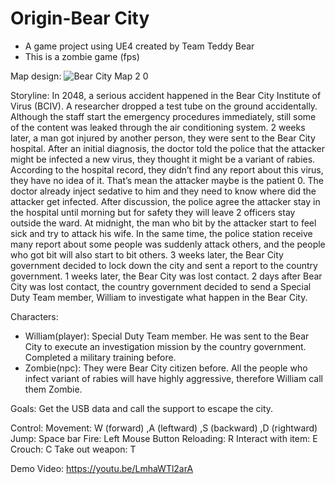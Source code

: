 # Origin-Bear City
- A game project using UE4 created by Team Teddy Bear 
- This is a zombie game (fps)

Map design:
![Bear City Map 2 0](https://user-images.githubusercontent.com/76657240/172545380-eccd5973-6e9f-4693-9e38-bcee342ac576.png)

Storyline:
In 2048, a serious accident happened in the Bear City Institute of Virus (BCIV). A researcher dropped a test tube on the ground accidentally. Although the staff start the emergency procedures immediately, still some of the content was leaked through the air conditioning system. 2 weeks later, a man got injured by another person, they were sent to the Bear City hospital. After an initial diagnosis, the doctor told the police that the attacker might be infected a new virus, they thought it might be a variant of rabies. According to the hospital record, they didn’t find any report about this virus, they have no idea of it. That’s mean the attacker maybe is the patient 0. The doctor already inject sedative to him and they need to know where did the attacker get infected. After discussion, the police agree the attacker stay in the hospital until morning but for safety they will leave 2 officers stay outside the ward. At midnight, the man who bit by the attacker start to feel sick and try to attack his wife. In the same time, the police station receive many report about some people was suddenly attack others, and the people who got bit will also start to bit others. 3 weeks later, the Bear City government decided to lock down the city and sent a report to the country government. 1 weeks later, the Bear City was lost contact. 2 days after Bear City was lost contact, the country government decided to send a Special Duty Team member, William to investigate what happen in the Bear City.

Characters:
- William(player): Special Duty Team member. He was sent to the Bear City to execute an investigation mission by the country government. Completed a military training before.
- Zombie(npc): They were Bear City citizen before. All the people who infect variant of rabies will have highly aggressive, therefore William call them Zombie.

Goals:
Get the USB data and call the support to escape the city.

Control:
Movement: W (forward) ,A (leftward) ,S (backward) ,D (rightward)
Jump: Space bar
Fire: Left Mouse Button
Reloading: R
Interact with item: E
Crouch: C
Take out weapon: T

Demo Video:
https://youtu.be/LmhaWTl2arA
